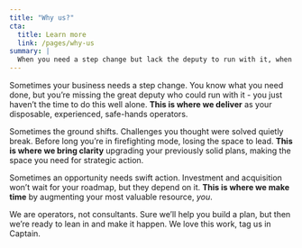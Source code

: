 ```yaml
---
title: "Why us?"
cta:
  title: Learn more
  link: /pages/why-us
summary: |
  When you need a step change but lack the deputy to run with it, when firefighting steals your space to lead, or when opportunity demands swift action. We are your experienced operators ready to deliver. We'll help you build the plan, then execute it alongside you, freeing you to focus on what matters most.
---
```


Sometimes your business needs a step change. You know what you need done, but you’re missing the great deputy who could run with it - you just haven’t the time to do this well alone. **This is where we deliver** as your disposable, experienced, safe-hands operators.

Sometimes the ground shifts. Challenges you thought were solved quietly break. Before long you’re in firefighting mode, losing the space to lead. **This is where we bring clarity** upgrading your previously solid plans, making the space you need for strategic action.

Sometimes an opportunity needs swift action. Investment and acquisition won’t wait for your roadmap, but they depend on it. **This is where we make time** by augmenting your most valuable resource, _you_.

We are operators, not consultants. Sure we’ll help you build a plan, but then we’re ready to lean in and make it happen.  We love this work, tag us in Captain.
